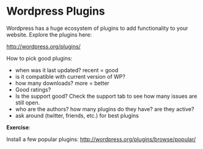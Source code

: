# Wordpress Plugins

Wordpress has a huge ecosystem of plugins to add functionality to your website. Explore the plugins here:

http://wordpress.org/plugins/

How to pick good plugins:

* when was it last updated? recent = good
* is it compatible with current version of WP?
* how many downloads? more = better
* Good ratings?
* Is the support good? Check the support tab to see how many issues are still open.
* who are the authors? how many plugins do they have? are they active?
* ask around (twitter, friends, etc.) for best plugins

**Exercise**:

Install a few popular plugins:
http://wordpress.org/plugins/browse/popular/







